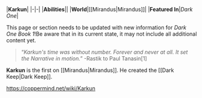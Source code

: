 |**Karkun**|
|-|-|
|**Abilities**||
|**World**|[[Mirandus\|Mirandus]]|
|**Featured In**|*Dark One*|

This page or section needs to be updated with new information for *Dark One Book 1*!Be aware that in its current state, it may not include all additional content yet.

>“*Karkun's time was without number. Forever and never at all. It set the Narrative in motion.*”
\-Rastik to Paul Tanasin[1]

**Karkun** is the first  on [[Mirandus\|Mirandus]]. He created the [[Dark Keep\|Dark Keep]].



https://coppermind.net/wiki/Karkun